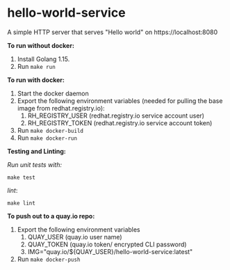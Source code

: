 # hello-world-service

A simple HTTP server that serves "Hello world" on https://localhost:8080

**To run without docker:**
1. Install Golang 1.15.
2. Run `make run`

**To run with docker:**
1. Start the docker daemon
2. Export the following environment variables (needed for pulling the base image from redhat.registry.io):
   1. RH_REGISTRY_USER (redhat.registry.io service account user)
   2. RH_REGISTRY_TOKEN (redhat.registry.io service account token)
3. Run `make docker-build`
4. Run `make docker-run`

**Testing and Linting:**

*Run unit tests with:*
```
make test
```
*lint*:
```
make lint
```

**To push out to a quay.io repo:**
1. Export the following environment variables
   1. QUAY_USER (quay.io user name)
   2. QUAY_TOKEN (quay.io token/ encrypted CLI password)
   3. IMG="quay.io/${QUAY_USER}/hello-world-service:latest"
2. Run `make docker-push`
